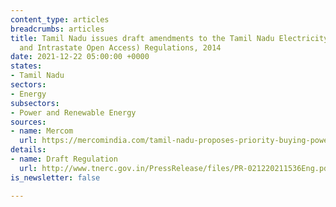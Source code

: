```yaml
---
content_type: articles
breadcrumbs: articles
title: Tamil Nadu issues draft amendments to the Tamil Nadu Electricity (Grid Connectivity
  and Intrastate Open Access) Regulations, 2014
date: 2021-12-22 05:00:00 +0000
states:
- Tamil Nadu
sectors:
- Energy
subsectors:
- Power and Renewable Energy
sources:
- name: Mercom
  url: https://mercomindia.com/tamil-nadu-proposes-priority-buying-power-various-sources-open-access/
details:
- name: Draft Regulation
  url: http://www.tnerc.gov.in/PressRelease/files/PR-021220211536Eng.pdf
is_newsletter: false

---
```


